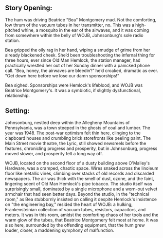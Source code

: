 ## Story Opening:

The hum was driving Beatrice "Bea" Montgomery mad. Not the comforting, low thrum of the vacuum tubes in her transmitter, no. This was a high-pitched whine, a mosquito in the ear of the airwaves, and it was coming from somewhere within the belly of WOJB, Johnsonburg's sole radio station.

Bea gripped the oily rag in her hand, wiping a smudge of grime from her already blackened cheek. She’d been troubleshooting the infernal thing for three hours, ever since Old Man Hemlock, the station manager, had practically wrestled her out of her Sunday dinner with a panicked phone call. “Bea, honey, the airwaves are bleedin’!” he’d croaked, dramatic as ever. "Get down here before we lose our damn sponsorships!"

Bea sighed. Sponsorships were Hemlock's lifeblood, and WOJB was Beatrice Montgomery's. It was a symbiotic, if slightly dysfunctional, relationship.

## Setting:

Johnsonburg, nestled deep within the Allegheny Mountains of Pennsylvania, was a town steeped in the ghosts of coal and lumber. The year was 1948. The post-war optimism felt thin here, clinging to the clapboard houses and crumbling brick storefronts like peeling paint. The Main Street movie theatre, the Lyric, still showed newsreels before the features, chronicling progress and prosperity, but in Johnsonburg, progress moved slower, and prosperity felt a long way off.

WOJB, located on the second floor of a dusty building above O'Malley's Hardware, was a cramped, chaotic space. Wires snaked across the linoleum floor like metallic vines, climbing over stacks of old records and discarded newspapers. The air was thick with the smell of dust, ozone, and the faint, lingering scent of Old Man Hemlock's pipe tobacco. The studio itself was surprisingly small, dominated by a single microphone and a worn-out velvet armchair that had seen better days. Beyond the studio, in the "technical room," as Bea stubbornly insisted on calling it despite Hemlock's insistence on "the engineering bay," resided the heart of WOJB: a hulking, Frankensteinian collection of vacuum tubes, resistors, capacitors, and meters. It was in this room, amidst the comforting chaos of her tools and the warm glow of the tubes, that Beatrice Montgomery felt most at home. It was also here, surrounded by the offending equipment, that the hum grew louder, closer, a maddening symphony of malfunction.
